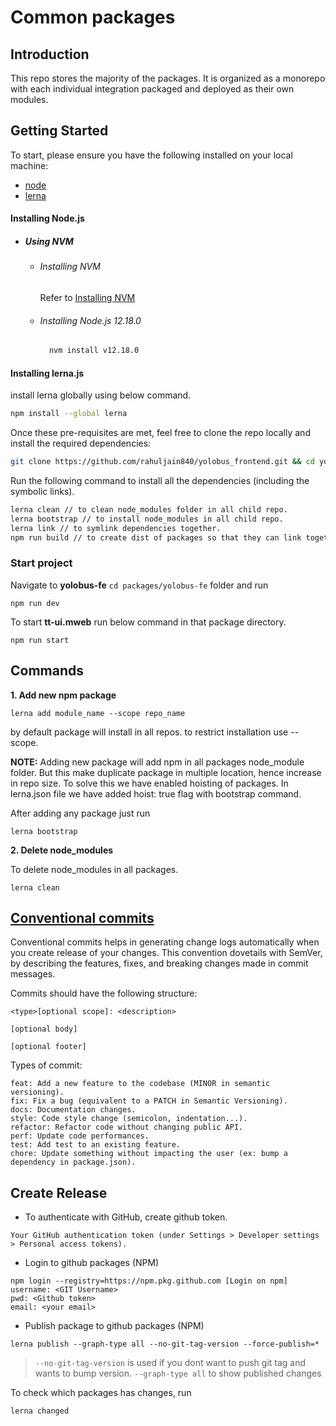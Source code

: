 # Common packages

## Introduction
This repo stores the majority of the packages. It is organized as a monorepo with each individual integration packaged and deployed as their own modules.

## Getting Started
To start, please ensure you have the following installed on your local machine:

- [node](https://nodejs.org/en/)
- [lerna](https://lerna.js.org/)

#### Installing Node.js

- ##### Using NVM

  - ###### Installing NVM 
    
    Refer to [Installing NVM](https://github.com/creationix/nvm#install-script)

  - ###### Installing Node.js 12.18.0

    ```bash
      nvm install v12.18.0
    ```

#### Installing lerna.js

install lerna globally using below command.
```bash
npm install --global lerna
```

Once these pre-requisites are met, feel free to clone the repo locally and install the required dependencies:

```bash
git clone https://github.com/rahuljain840/yolobus_frontend.git && cd yolobus_frontend
```

Run the following command to install all the dependencies (including the symbolic links).
```bash
lerna clean // to clean node_modules folder in all child repo.
lerna bootstrap // to install node_modules in all child repo.
lerna link // to symlink dependencies together.
npm run build // to create dist of packages so that they can link together.
```

### Start project
Navigate to <b>yolobus-fe</b> `cd packages/yolobus-fe` folder and run
```
npm run dev
```

To start <b>tt-ui.mweb</b> run below command in that package directory.

```
npm run start
```

## Commands
**1. Add new npm package**
```
lerna add module_name --scope repo_name
```
by default package will install in all repos. to restrict installation use --scope.

**NOTE:** Adding new package will add npm in all packages node_module folder. But this make duplicate package in multiple location, hence increase in repo size. To solve this we have enabled hoisting of packages.
In lerna.json file we have added hoist: true flag with bootstrap command. 

After adding any package just run 
```
lerna bootstrap
```

**2. Delete node_modules**

To delete node_modules in all packages.
```
lerna clean
```

## [Conventional commits](https://www.conventionalcommits.org/en/v1.0.0/)
Conventional commits helps in generating change logs automatically when you create release of your changes. 
This convention dovetails with SemVer, by describing the features, fixes, and breaking changes made in commit messages.

Commits should have the following structure:
```
<type>[optional scope]: <description>

[optional body]

[optional footer]
```

Types of commit:
```
feat: Add a new feature to the codebase (MINOR in semantic versioning).
fix: Fix a bug (equivalent to a PATCH in Semantic Versioning).
docs: Documentation changes.
style: Code style change (semicolon, indentation...).
refactor: Refactor code without changing public API.
perf: Update code performances.
test: Add test to an existing feature.
chore: Update something without impacting the user (ex: bump a dependency in package.json).
```


## Create Release
- To authenticate with GitHub, create github token.

```Your GitHub authentication token (under Settings > Developer settings > Personal access tokens).```

- Login to github packages (NPM)

```
npm login --registry=https://npm.pkg.github.com [Login on npm]
username: <GIT Username>
pwd: <Github token>
email: <your email>
```

- Publish package to github packages (NPM)

```
lerna publish --graph-type all --no-git-tag-version --force-publish=*
```

> `--no-git-tag-version` is used if you dont want to push git tag and wants to bump version. 
> `--graph-type all` to show published changes

To check which packages has changes, run
```
lerna changed
```
